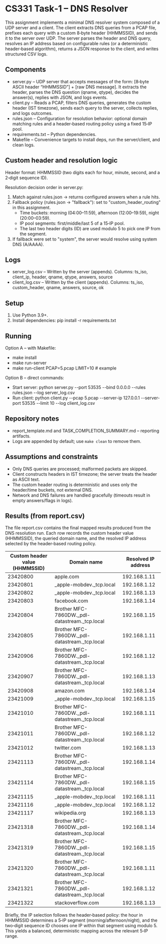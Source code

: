 # CS331 Task‑1 – DNS Resolver 

This assignment implements a minimal DNS resolver system composed of a UDP server and a client. The client extracts DNS queries from a PCAP file, prefixes each query with a custom 8‑byte header (HHMMSSID), and sends it to the server over UDP. The server parses the header and DNS query, resolves an IP address based on configurable rules (or a deterministic header‑based algorithm), returns a JSON response to the client, and writes structured CSV logs.

## Components
- server.py – UDP server that accepts messages of the form: [8‑byte ASCII header “HHMMSSID”] + [raw DNS message]. It extracts the header, parses the DNS question (qname, qtype), decides the answer(s), replies with JSON, and logs events.
- client.py – Reads a PCAP, filters DNS queries, generates the custom header (IST timezone), sends each query to the server, collects replies, and logs outcomes.
- rules.json – Configuration for resolution behavior: optional domain matching rules and a header‑based routing policy using a fixed 15‑IP pool.
- requirements.txt – Python dependencies.
- Makefile – Convenience targets to install deps, run the server/client, and clean logs.

## Custom header and resolution logic
Header format: HHMMSSID (two digits each for hour, minute, second, and a 2‑digit sequence ID).

Resolution decision order in server.py:
1) Match against rules.json → returns configured answers when a rule hits.
2) Fallback policy (rules.json → "fallback"): set to "custom_header_routing" in this assignment.
   - Time buckets: morning (04:00–11:59), afternoon (12:00–19:59), night (20:00–03:59).
   - IP pool segments: first/middle/last 5 of a 15‑IP pool.
   - The last two header digits (ID) are used modulo 5 to pick one IP from the segment.
3) If fallback were set to "system", the server would resolve using system DNS (A/AAAA).

## Logs
- server_log.csv – Written by the server (appends). Columns:
  ts_iso, client_ip, header, qname, qtype, answers, source
- client_log.csv – Written by the client (appends). Columns:
  ts_iso, custom_header, qname, answers, source, ok

## Setup
1) Use Python 3.9+.
2) Install dependencies:
   pip install -r requirements.txt

## Running
Option A – with Makefile:
- make install
- make run-server
- make run-client PCAP=5.pcap LIMIT=10  # example

Option B – direct commands:
- Start server:
  python server.py --port 53535 --bind 0.0.0.0 --rules rules.json --log server_log.csv
- Run client:
  python client.py --pcap 5.pcap --server-ip 127.0.0.1 --server-port 53535 --limit 10 --log client_log.csv

## Repository notes
- report_template.md and TASK_COMPLETION_SUMMARY.md – reporting artifacts.
- Logs are appended by default; use `make clean` to remove them.

## Assumptions and constraints
- Only DNS queries are processed; malformed packets are skipped.
- Client constructs headers in IST timezone; the server treats the header as ASCII text.
- The custom header routing is deterministic and uses only the header/time buckets, not external DNS.
- Network and DNS failures are handled gracefully (timeouts result in empty answers/flags in logs).

## Results (from report.csv)

The file report.csv contains the final mapped results produced from the DNS resolution run. Each row records the custom header value (HHMMSSID), the queried domain name, and the resolved IP address selected by the header‑based routing policy.

| Custom header value (HHMMSSID) | Domain name                                      | Resolved IP address |
| --- | --- | --- |
| 23420800 | apple.com | 192.168.1.11 |
| 23420801 | _apple-mobdev._tcp.local | 192.168.1.12 |
| 23420802 | _apple-mobdev._tcp.local | 192.168.1.13 |
| 23420803 | facebook.com | 192.168.1.14 |
| 23420804 | Brother MFC-7860DW._pdl-datastream._tcp.local | 192.168.1.15 |
| 23420805 | Brother MFC-7860DW._pdl-datastream._tcp.local | 192.168.1.11 |
| 23420906 | Brother MFC-7860DW._pdl-datastream._tcp.local | 192.168.1.12 |
| 23420907 | Brother MFC-7860DW._pdl-datastream._tcp.local | 192.168.1.13 |
| 23420908 | amazon.com | 192.168.1.14 |
| 23421009 | _apple-mobdev._tcp.local | 192.168.1.15 |
| 23421010 | Brother MFC-7860DW._pdl-datastream._tcp.local | 192.168.1.11 |
| 23421011 | Brother MFC-7860DW._pdl-datastream._tcp.local | 192.168.1.12 |
| 23421012 | twitter.com | 192.168.1.13 |
| 23421113 | Brother MFC-7860DW._pdl-datastream._tcp.local | 192.168.1.14 |
| 23421114 | Brother MFC-7860DW._pdl-datastream._tcp.local | 192.168.1.15 |
| 23421115 | _apple-mobdev._tcp.local | 192.168.1.11 |
| 23421116 | _apple-mobdev._tcp.local | 192.168.1.12 |
| 23421117 | wikipedia.org | 192.168.1.13 |
| 23421318 | Brother MFC-7860DW._pdl-datastream._tcp.local | 192.168.1.14 |
| 23421319 | Brother MFC-7860DW._pdl-datastream._tcp.local | 192.168.1.15 |
| 23421320 | Brother MFC-7860DW._pdl-datastream._tcp.local | 192.168.1.11 |
| 23421321 | Brother MFC-7860DW._pdl-datastream._tcp.local | 192.168.1.12 |
| 23421322 | stackoverflow.com | 192.168.1.13 |

Briefly, the IP selection follows the header‑based policy: the hour in HHMMSSID determines a 5‑IP segment (morning/afternoon/night), and the two‑digit sequence ID chooses one IP within that segment using modulo 5. This yields a balanced, deterministic mapping across the relevant 5‑IP range.
